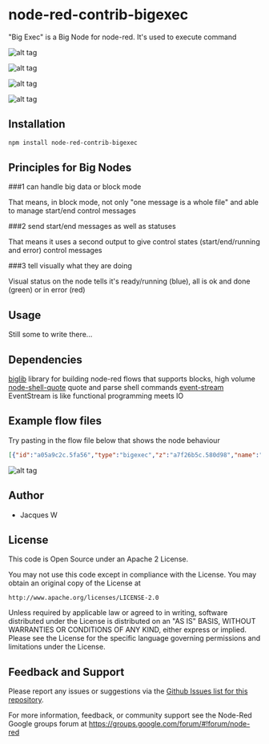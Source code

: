 # node-red-contrib-bigexec

"Big Exec" is a Big Node for node-red. It's used to execute command

![alt tag](https://cloud.githubusercontent.com/assets/18165555/15128101/209b7cbc-163a-11e6-80dc-6a182c1ca86f.png)

![alt tag](https://cloud.githubusercontent.com/assets/18165555/15128101/209b7cbc-163a-11e6-80dc-6a182c1ca86f.png)

![alt tag](https://cloud.githubusercontent.com/assets/18165555/15128099/20968496-163a-11e6-9c36-5d7bab13c112.png)

![alt tag](https://cloud.githubusercontent.com/assets/18165555/15128100/20979ff2-163a-11e6-9426-0fd74e72de48.png)

## Installation
```bash
npm install node-red-contrib-bigexec
```

## Principles for Big Nodes

###1 can handle big data or block mode

  That means, in block mode, not only "one message is a whole file" and able to manage start/end control messages

###2 send start/end messages as well as statuses

  That means it uses a second output to give control states (start/end/running and error) control messages

###3 tell visually what they are doing

  Visual status on the node tells it's ready/running (blue), all is ok and done (green) or in error (red)

## Usage

Still some to write there...

## Dependencies

[biglib](https://www.npmjs.com/package/node-red-biglib) library for building node-red flows that supports blocks, high volume
[node-shell-quote](https://github.com/substack/node-shell-quote) quote and parse shell commands
[event-stream](https://github.com/dominictarr/event-stream) EventStream is like functional programming meets IO

## Example flow files

Try pasting in the flow file below that shows the node behaviour 

  ```json
[{"id":"a05a9c2c.5fa56","type":"bigexec","z":"a7f26b5c.580d98","name":"","command":"sh","commandArgs":"-c '(echo stdout; echo stderr >&2)'","minError":1,"minWarning":1,"cwd":"","shell":false,"noStdin":true,"payloadIsArg":false,"extraArgumentProperty":"","envProperty":"","x":760,"y":300,"wires":[["21472444.deb8dc"],["7b3b770f.84c488"],["f0e24eb7.0f1db"]]},{"id":"3c6d4df.fc392b2","type":"inject","z":"a7f26b5c.580d98","name":"","topic":"","payload":"","payloadType":"date","repeat":"","crontab":"","once":false,"x":340,"y":1100,"wires":[["b3f8ce39.4c073"]]},{"id":"2555979c.daaa68","type":"debug","z":"a7f26b5c.580d98","name":"","active":false,"console":"false","complete":"false","x":1290,"y":1200,"wires":[]},{"id":"859c0b6f.7a63f8","type":"debug","z":"a7f26b5c.580d98","name":"output","active":true,"console":"false","complete":"payload","x":570,"y":500,"wires":[]},{"id":"1b4d760d.e4b28a","type":"bigexec","z":"a7f26b5c.580d98","name":"true","command":"true","commandArgs":"","minError":1,"minWarning":"","cwd":"","shell":false,"noStdin":true,"payloadIsArg":false,"x":270,"y":100,"wires":[[],[],[]]},{"id":"b3ed2096.4c12e","type":"bigexec","z":"a7f26b5c.580d98","name":"","command":"cat","commandArgs":"-n -b ","minError":1,"minWarning":"","cwd":"/tmp","shell":false,"noStdin":false,"payloadIsArg":false,"x":677.5,"y":1132,"wires":[["387f4221.c780be"],["387f4221.c780be"],[]]},{"id":"387f4221.c780be","type":"bigline","z":"a7f26b5c.580d98","name":"mine","filename":"","format":"utf8","keepEmptyLines":false,"x":837.5,"y":1239,"wires":[[],["3212c1eb.cded3e"]]},{"id":"3212c1eb.cded3e","type":"bigstatus","z":"a7f26b5c.580d98","name":"","locale":"fr","x":1090,"y":1260,"wires":[["2555979c.daaa68"]]},{"id":"b3f8ce39.4c073","type":"bigexec","z":"a7f26b5c.580d98","name":"","command":"cat","commandArgs":"/tmp/a","minError":"1","minWarning":"","cwd":"/tmp","shell":true,"noStdin":true,"payloadIsArg":false,"x":512.5,"y":1133,"wires":[["b3ed2096.4c12e"],["b3ed2096.4c12e"],[]]},{"id":"47b7d017.b8483","type":"inject","z":"a7f26b5c.580d98","name":"","topic":"","payload":"b.csv","payloadType":"str","repeat":"","crontab":"","once":false,"x":343.5,"y":1191,"wires":[["b3f8ce39.4c073"]]},{"id":"9f877f0b.60788","type":"bigexec","z":"a7f26b5c.580d98","name":"sh","command":"sh","commandArgs":"-c","minError":"8","minWarning":"1","cwd":"/tmp","shell":false,"noStdin":true,"payloadIsArg":true,"x":710,"y":140,"wires":[[],[],[]]},{"id":"f870bc7c.078f4","type":"inject","z":"a7f26b5c.580d98","name":"","topic":"","payload":"\"exit 0\"","payloadType":"str","repeat":"","crontab":"","once":false,"x":550,"y":100,"wires":[["9f877f0b.60788"]]},{"id":"109f9ae3.ef6065","type":"inject","z":"a7f26b5c.580d98","name":"","topic":"","payload":"\"exit 1\"","payloadType":"str","repeat":"","crontab":"","once":false,"x":550,"y":140,"wires":[["9f877f0b.60788"]]},{"id":"cb048e03.34fb7","type":"inject","z":"a7f26b5c.580d98","name":"","topic":"","payload":"\"exit 8\"","payloadType":"str","repeat":"","crontab":"","once":false,"x":550,"y":180,"wires":[["9f877f0b.60788"]]},{"id":"f371e0df.0c8e2","type":"bigexec","z":"a7f26b5c.580d98","name":"sleep","command":"sleep","commandArgs":"","minError":"8","minWarning":"1","cwd":"/tmp","shell":true,"noStdin":true,"payloadIsArg":true,"extraArgumentProperty":"","envProperty":"","x":270,"y":380,"wires":[[],[],[]]},{"id":"b405d1c3.4bfa3","type":"inject","z":"a7f26b5c.580d98","name":"","topic":"","payload":"10","payloadType":"num","repeat":"","crontab":"","once":false,"x":110,"y":380,"wires":[["f371e0df.0c8e2"]]},{"id":"197992d5.e6866d","type":"inject","z":"a7f26b5c.580d98","name":"True!","topic":"","payload":"","payloadType":"date","repeat":"","crontab":"","once":false,"x":110,"y":100,"wires":[["1b4d760d.e4b28a"]]},{"id":"aae26a45.551d98","type":"bigexec","z":"a7f26b5c.580d98","name":"false","command":"false","commandArgs":"","minError":1,"minWarning":"","cwd":"","shell":false,"noStdin":true,"payloadIsArg":false,"extraArgumentProperty":"","envProperty":"","x":270,"y":180,"wires":[[],[],[]]},{"id":"3f0aa43b.c0f55c","type":"inject","z":"a7f26b5c.580d98","name":"False!","topic":"","payload":"","payloadType":"date","repeat":"","crontab":"","once":false,"x":110,"y":180,"wires":[["aae26a45.551d98"]]},{"id":"14fc825.feb037e","type":"inject","z":"a7f26b5c.580d98","name":"Hello!","topic":"","payload":"Hello you!","payloadType":"str","repeat":"","crontab":"","once":false,"x":110,"y":500,"wires":[["457f20e1.ba80e"]]},{"id":"457f20e1.ba80e","type":"bigexec","z":"a7f26b5c.580d98","name":"echo","command":"echo","commandArgs":"","minError":1,"minWarning":"","cwd":"","shell":false,"noStdin":false,"payloadIsArg":true,"x":270,"y":500,"wires":[["c8af8289.37508"],[],[]]},{"id":"c8af8289.37508","type":"function","z":"a7f26b5c.580d98","name":"toString()","func":"msg.payload = msg.payload.toString()\nreturn msg;","outputs":1,"noerr":0,"x":420,"y":500,"wires":[["859c0b6f.7a63f8"]]},{"id":"2850acbd.d7af54","type":"bigexec","z":"a7f26b5c.580d98","name":"unknown","command":"/I/m/not/existing","commandArgs":"","minError":1,"minWarning":1,"cwd":"","shell":"","noStdin":false,"payloadIsArg":false,"extraArgumentProperty":"","envProperty":"","x":280,"y":300,"wires":[[],[],[]]},{"id":"69967327.96698c","type":"inject","z":"a7f26b5c.580d98","name":"unknown","topic":"","payload":"","payloadType":"date","repeat":"","crontab":"","once":false,"x":100,"y":300,"wires":[["2850acbd.d7af54"]]},{"id":"70b7808d.8f488","type":"bigexec","z":"a7f26b5c.580d98","name":"","command":"cat","commandArgs":"-n","minError":"1","minWarning":"","cwd":"","shell":false,"noStdin":false,"payloadIsArg":true,"x":509.5,"y":1274,"wires":[["cc088e1f.33f77"],["cc088e1f.33f77"],[]]},{"id":"9977298b.6688d8","type":"inject","z":"a7f26b5c.580d98","name":"","topic":"","payload":"b.csv","payloadType":"str","repeat":"","crontab":"","once":false,"x":337.5,"y":1276,"wires":[["70b7808d.8f488"]]},{"id":"9a248287.65db8","type":"debug","z":"a7f26b5c.580d98","name":"a","active":true,"console":"false","complete":"payload","x":842.5,"y":1275,"wires":[]},{"id":"cc088e1f.33f77","type":"bigline","z":"a7f26b5c.580d98","name":"","filename":"","format":"utf8","keepEmptyLines":false,"x":681,"y":1275,"wires":[["9a248287.65db8"],[]]},{"id":"ec680c66.1397f","type":"bigexec","z":"a7f26b5c.580d98","name":"","command":"cat","commandArgs":"-n","minError":"1","minWarning":"","cwd":"/tmp","shell":false,"noStdin":true,"payloadIsArg":false,"x":511.5,"y":1340,"wires":[["88d85dd0.7727a"],["88d85dd0.7727a"],[]]},{"id":"88d85dd0.7727a","type":"bigline","z":"a7f26b5c.580d98","name":"","filename":"","format":"utf8","keepEmptyLines":false,"x":683.5,"y":1336,"wires":[["ed8bea02.127418"],[]]},{"id":"ed8bea02.127418","type":"debug","z":"a7f26b5c.580d98","name":"b","active":true,"console":"false","complete":"payload","x":845.5,"y":1330,"wires":[]},{"id":"8b4fd44b.74b028","type":"debug","z":"a7f26b5c.580d98","name":"stdout","active":true,"console":"false","complete":"payload","x":1110,"y":240,"wires":[]},{"id":"a20f9adb.5df068","type":"debug","z":"a7f26b5c.580d98","name":"stderr","active":true,"console":"false","complete":"payload","x":1110,"y":360,"wires":[]},{"id":"e2c52b94.1d3ad8","type":"inject","z":"a7f26b5c.580d98","name":"sample echo","topic":"","payload":"3","payloadType":"num","repeat":"","crontab":"","once":false,"x":570,"y":300,"wires":[["a05a9c2c.5fa56"]]},{"id":"7b3b770f.84c488","type":"function","z":"a7f26b5c.580d98","name":"rc","func":"if (msg.control && (msg.control.state == 'end' || msg.control.state == 'error')) return { payload: msg.control.rc }","outputs":1,"noerr":0,"x":950,"y":300,"wires":[["53bd5dbc.ac42a4"]]},{"id":"53bd5dbc.ac42a4","type":"debug","z":"a7f26b5c.580d98","name":"rc","active":true,"console":"false","complete":"payload","x":1110,"y":300,"wires":[]},{"id":"d42f5301.2bd0b","type":"comment","z":"a7f26b5c.580d98","name":"Sample usage of Big Exec (Linux / Mac) command lines","info":"","x":240,"y":40,"wires":[]},{"id":"21472444.deb8dc","type":"function","z":"a7f26b5c.580d98","name":"toString()","func":"msg.payload = msg.payload.toString()\nreturn msg;","outputs":1,"noerr":0,"x":960,"y":240,"wires":[["8b4fd44b.74b028"]]},{"id":"f0e24eb7.0f1db","type":"function","z":"a7f26b5c.580d98","name":"toString()","func":"msg.payload = msg.payload.toString()\nreturn msg;","outputs":1,"noerr":0,"x":960,"y":360,"wires":[["a20f9adb.5df068"]]},{"id":"56434d84.a9bcb4","type":"comment","z":"a7f26b5c.580d98","name":"Big Line should be better here","info":"","x":1020,"y":180,"wires":[]},{"id":"a50f378b.5af0c8","type":"comment","z":"a7f26b5c.580d98","name":"Showing 3 states statuses","info":"","x":770,"y":80,"wires":[]},{"id":"1e2d23bd.e1d2dc","type":"comment","z":"a7f26b5c.580d98","name":"Sending data through stdin","info":"","x":330,"y":460,"wires":[]},{"id":"905f7c93.6fa08","type":"comment","z":"a7f26b5c.580d98","name":"Unknow command","info":"","x":310,"y":260,"wires":[]}]
  ```

  ![alt tag](https://cloud.githubusercontent.com/assets/18165555/15128026/c3779b10-1639-11e6-8456-32923903acd1.png)

## Author

  - Jacques W

## License

This code is Open Source under an Apache 2 License.

You may not use this code except in compliance with the License. You may obtain an original copy of the License at

    http://www.apache.org/licenses/LICENSE-2.0

Unless required by applicable law or agreed to in writing, software distributed under the License is distributed on an
"AS IS" BASIS, WITHOUT WARRANTIES OR CONDITIONS OF ANY KIND, either express or implied. Please see the
License for the specific language governing permissions and limitations under the License.

## Feedback and Support

Please report any issues or suggestions via the [Github Issues list for this repository](https://github.com/Jacques44/node-red-contrib-bigexec/issues).

For more information, feedback, or community support see the Node-Red Google groups forum at https://groups.google.com/forum/#!forum/node-red


